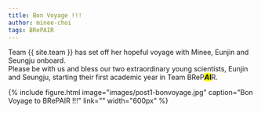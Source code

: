```yaml
---
title: Bon Voyage !!!
author: minee-choi
tags: BRePAIR
---
```


Team {{ site.team }} has set off her hopeful voyage with Minee, Eunjin and Seungju onboard. <br>
Please be with us and bless our two extraordinary young scientists, Eunjin and Seungju, starting their first academic year in Team BReP<mark><strong><em>A</em>I</strong></mark>R.

{%
  include figure.html
  image="images/post1-bonvoyage.jpg"
  caption="Bon Voyage to BRePAIR !!!"
  link=""
  width="600px"
%}
